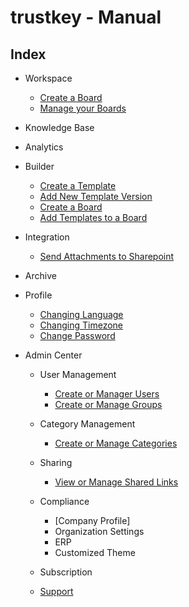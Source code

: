 # trustkey - Manual



## Index


- Workspace

    - [Create a Board](workspace-board-create)
    - [Manage your Boards](workspace-board-manage)



- Knowledge Base


- Analytics


- Builder

    - [Create a Template](builder-template-create)
    - [Add New Template Version](builder-template-new-version)
    - [Create a Board](builder-board-create)
    - [Add Templates to a Board](builder-board-add-template)
    
    
- Integration

    - [Send Attachments to Sharepoint](integration-attachments-sharepoint)    
    
    
- Archive


- Profile

    - [Changing Language](profile-language)
    - [Changing Timezone](profile-timezone)
    - [Change Password](profile-password)

- Admin Center
    
    - User Management
        - [Create or Manager Users](admin-user-manage)
        - [Create or Manage Groups](admin-groups-manage)

        
    - Category Management
        - [Create or Manage Categories](admin-category-manage)

        
    - Sharing
    
        - [View or Manage Shared Links](admin-shared-links-manage)

    
    - Compliance
    
        - [Company Profile]
        - Organization Settings
        - ERP
        - Customized Theme            


    - Subscription

    
    - [Support](support)


